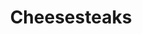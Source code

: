---
pid: ch979
title: Cheesesteaks
location_transcription: Benjamin Franklin Parkway
coordinates: "[-75.169566119264, 39.957039135198]"
zipcode: '19124'
gen_neighborhood: North Philadelphia
neighborhood: Juniata,Frankford,Feltonville
outside_phl: 
age: '24'
age_range: 20-29
instagram: 
image_file_name: ch_979.jpg
proposal_transcription: 
topic: Food
topic_summary: 0, 0
type: Other No Form
keywords_other: 
credit: Andy Huyuh
image_labels: 
twitter: 
facebook: 
permalink: "/monuments/ch979/"
layout: item-page
---